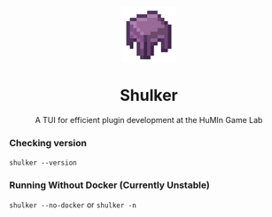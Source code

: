 <div align="center">
  <img src=".github/assets/logo.png" alt="logo" width="100" height="auto" />
  <h1>Shulker</h1>
  <p>A TUI for efficient plugin development at the HuMIn Game Lab</p>
</div>

### Checking version
`shulker --version`

### Running Without Docker (Currently Unstable)
`shulker --no-docker`   or   `shulker -n`
